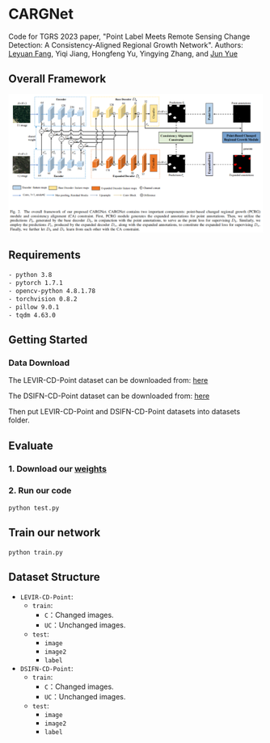 # CARGNet
Code for TGRS 2023 paper, "Point Label Meets Remote Sensing Change Detection: A Consistency-Aligned Regional Growth Network".
Authors: [Leyuan Fang](https://scholar.google.com/citations?hl=en&user=Gfa4nasAAAAJ), Yiqi Jiang, Hongfeng Yu, Yingying Zhang, and [Jun Yue](https://scholar.google.com.hk/citations?hl=zh-CN&user=epXQ1RwAAAAJ)
## Overall Framework
![markdown](./images/framework.jpg)
## Requirements
```
- python 3.8
- pytorch 1.7.1
- opencv-python 4.8.1.78
- torchvision 0.8.2
- pillow 9.0.1
- tqdm 4.63.0
```
## Getting Started
### Data Download
The LEVIR-CD-Point dataset can be downloaded from: [here](https://pan.baidu.com/s/1bV1TCNxbloJveqh1eG3a7w?pwd=dskl) 

The DSIFN-CD-Point dataset can be downloaded from: [here](https://pan.baidu.com/s/12wkHXxStmlrgcNk3yMdqyA?pwd=dlst) 

Then put LEVIR-CD-Point and DSIFN-CD-Point datasets into datasets folder.
## Evaluate
### 1. Download our [weights](https://pan.baidu.com/s/1RkEPaV-hGVjVn0eSQ3Dbqw?pwd=xthc)
### 2. Run our code
```
python test.py
```
## Train our network 
```
python train.py
```
## Dataset Structure
* `LEVIR-CD-Point`:
    * `train`:
      * `C`：Changed images.
      * `UC`：Unchanged images.
    * `test`:
      * `image`
      * `image2`
      * `label`
* `DSIFN-CD-Point`:
    * `train`:
      * `C`：Changed images.
      * `UC`：Unchanged images.
    * `test`:
      * `image`
      * `image2`
      * `label`
